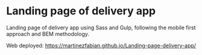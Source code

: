 # Landing page of delivery app

Landing page of delivery app using Sass and Gulp, following the mobile first approach and BEM methodology.

Web deployed: https://martinezfabian.github.io/Landing-page-delivery-app/
